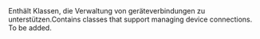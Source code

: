 <Namespace Name="Microsoft.Azure.Devices.Client.Transport">
  <Docs>
    <summary><span data-ttu-id="2773e-101">Enthält Klassen, die Verwaltung von geräteverbindungen zu unterstützen.</span><span class="sxs-lookup"><span data-stu-id="2773e-101">Contains classes that support managing device connections.</span></span></summary> 
    <remarks>To be added.</remarks>
  </Docs>
</Namespace>
